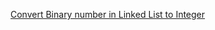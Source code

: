 [Convert Binary number in Linked List to Integer](https://leetcode.com/problems/convert-binary-number-in-a-linked-list-to-integer/description)